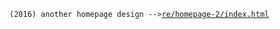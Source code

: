 `(2016) another homepage design -->`<a href="https://niconicosette.github.io/re/homepage-2/index.html">`re/homepage-2/index.html`</a>
